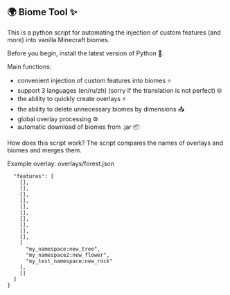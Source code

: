 ## 🌍 Biome Tool ✨
This is a python script for automating the injection of custom features (and more) into vanilla Minecraft biomes.

Before you begin, install the latest version of Python 🐍.

Main functions:
- convenient injection of custom features into biomes ⭐️
- support 3 languages (en/ru/zh) (sorry if the translation is not perfect) 🌐
- the ability to quickly create overlays ⚡️
- the ability to delete unnecessary biomes by dimensions 📤
- global overlay processing ⚙️
- automatic download of biomes from .jar 📦

How does this script work? The script compares the names of overlays and biomes and merges them.

Example overlay:
overlays/forest.json
```{
  "features": [
    [],
    [],
    [],
    [],
    [],
    [],
    [],
    [],
    [],
    [],
    [
      "my_namespace:new_tree",
      "my_namespace2:new_flower",
      "my_test_namespace:new_rock"
    ],
    []
  ]
}
